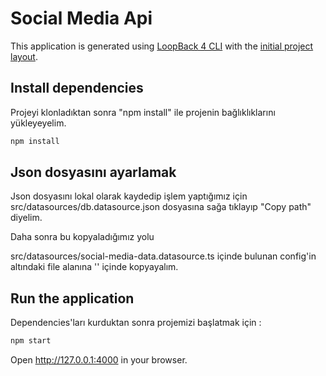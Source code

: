 # Social Media Api

This application is generated using [LoopBack 4 CLI](https://loopback.io/doc/en/lb4/Command-line-interface.html) with the
[initial project layout](https://loopback.io/doc/en/lb4/Loopback-application-layout.html).

## Install dependencies

Projeyi klonladıktan sonra "npm install" ile projenin bağlıklıklarını yükleyeyelim.
```sh
npm install
```

## Json dosyasını ayarlamak 

Json dosyasını lokal olarak kaydedip işlem yaptığımız için 
src/datasources/db.datasource.json dosyasına sağa tıklayıp "Copy path" diyelim.

Daha sonra bu kopyaladığımız yolu 

src/datasources/social-media-data.datasource.ts içinde bulunan config'in altındaki file alanına '' içinde kopyayalım.

## Run the application

Dependencies'ları kurduktan sonra projemizi başlatmak için : 
```sh
npm start
```
Open http://127.0.0.1:4000 in your browser.
